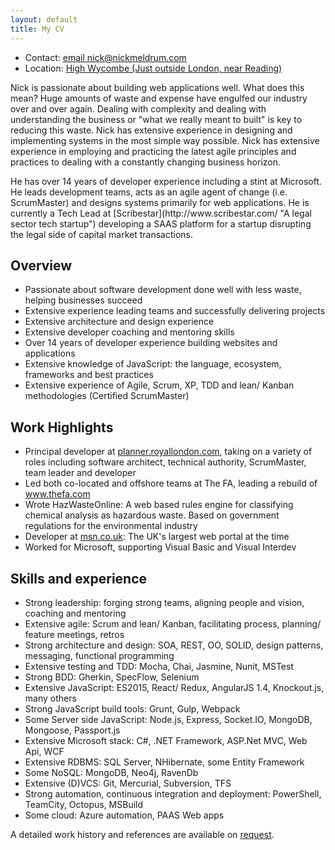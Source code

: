 ```yaml
---
layout: default
title: My CV
---
```


<ul>
  <li>Contact: <a href="mailto:nick@nickmeldrum.com" target="_blank" title="Email Nick">email nick@nickmeldrum.com</a></li>
  <li>Location: <a href="https://goo.gl/maps/8dVaqStCfdu" target="_blank">High Wycombe (Just outside London, near Reading)</a></li>
</ul>
<p class="intro">
  Nick is passionate about building web applications well. What does this mean? Huge amounts of waste and expense have engulfed our industry over and over again. Dealing with complexity and dealing with understanding the business or "what we really meant to built" is key to reducing this waste. Nick has extensive experience in designing and implementing systems in the most simple way possible. Nick has extensive experience in employing and practicing the latest agile principles and practices to dealing with a constantly changing business horizon.
</p>
<p>
  He has over 14 years of developer experience including a stint at Microsoft. He leads development teams, acts as an agile agent of change (i.e. ScrumMaster) and designs systems primarily for web applications. He is currently a Tech Lead at [Scribestar](http://www.scribestar.com/ "A legal sector tech startup") developing a SAAS platform for a startup disrupting the legal side of capital market transactions.
</p>

<h2>Overview</h2>

<ul>
<li>Passionate about software development done well with less waste, helping businesses succeed</li>
<li>Extensive experience leading teams and successfully delivering projects</li>
<li>Extensive architecture and design experience</li>
<li>Extensive developer coaching and mentoring skills</li>
<li>Over 14 years of developer experience building websites and applications</li>
<li>Extensive knowledge of JavaScript: the language, ecosystem, frameworks and best practices</li>
<li>Extensive experience of Agile, Scrum, XP, TDD and lean/ Kanban methodologies  (Certified ScrumMaster)</li>
</ul>

<h2>Work Highlights</h2>

<ul>
<li>Principal developer at <a href="https://planner.royallondon.com/" title="Royal London Financial Planner">planner.royallondon.com</a>, taking on a variety of roles including software architect, technical authority, ScrumMaster, team leader and developer</li>
<li>Led both co-located and offshore teams at The FA, leading a rebuild of <a href="http://www.thefa.com/" title="The FA">www.thefa.com</a> </li>
<li>Wrote HazWasteOnline: A web based rules engine for classifying chemical analysis as hazardous waste. Based on government regulations for the environmental industry</li>
<li>Developer at <a href="http://msn.co.uk/" title="msn">msn.co.uk</a>: The UK's largest web portal at the time</li>
<li>Worked for Microsoft, supporting Visual Basic and Visual Interdev</li>
</ul>

<h2>Skills and experience</h2>

<ul>
<li>Strong leadership: forging strong teams, aligning people and vision, coaching and mentoring</li>
<li>Extensive agile: Scrum and lean/ Kanban, facilitating process, planning/ feature meetings, retros</li>
<li>Strong architecture and design: SOA, REST, OO, SOLID, design patterns, messaging, functional programming</li>
<li>Extensive testing and TDD: Mocha, Chai, Jasmine, Nunit, MSTest</li>
<li>Strong BDD: Gherkin, SpecFlow, Selenium</li>
<li>Extensive JavaScript: ES2015, React/ Redux, AngularJS 1.4, Knockout.js, many others</li>
<li>Strong JavaScript build tools: Grunt, Gulp, Webpack</li>
<li>Some Server side JavaScript: Node.js, Express, Socket.IO, MongoDB, Mongoose, Passport.js</li>
<li>Extensive Microsoft stack: C#, .NET Framework, ASP.Net MVC, Web Api, WCF</li>
<li>Extensive RDBMS: SQL Server, NHibernate, some Entity Framework</li>
<li>Some NoSQL: MongoDB, Neo4j, RavenDb</li>
<li>Extensive (D)VCS: Git, Mercurial, Subversion, TFS</li>
<li>Strong automation, continuous integration and deployment: PowerShell, TeamCity, Octopus, MSBuild</li>
<li>Some cloud: Azure automation, PAAS Web apps</li>
</ul>

<p>A detailed work history and references are available on <a href="mailto:nick@nickmeldrum.com" title="Email Nick">request</a>.</p>
